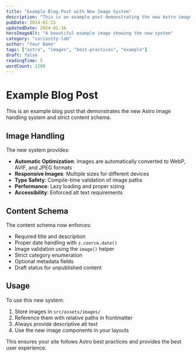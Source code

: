 ```yaml
---
title: "Example Blog Post with New Image System"
description: "This is an example post demonstrating the new Astro image handling system and strict content schema."
pubDate: 2024-01-15
updatedDate: 2024-01-16
heroImageAlt: "A beautiful example image showing the new system"
category: "curiosity-lab"
author: "Your Name"
tags: ["astro", "images", "best-practices", "example"]
draft: false
readingTime: 5
wordCount: 1200
---
```


# Example Blog Post

This is an example blog post that demonstrates the new Astro image handling system and strict content schema.

## Image Handling

The new system provides:

- **Automatic Optimization**: Images are automatically converted to WebP, AVIF, and JPEG formats
- **Responsive Images**: Multiple sizes for different devices
- **Type Safety**: Compile-time validation of image paths
- **Performance**: Lazy loading and proper sizing
- **Accessibility**: Enforced alt text requirements

## Content Schema

The content schema now enforces:

- Required title and description
- Proper date handling with `z.coerce.date()`
- Image validation using the `image()` helper
- Strict category enumeration
- Optional metadata fields
- Draft status for unpublished content

## Usage

To use this new system:

1. Store images in `src/assets/images/`
2. Reference them with relative paths in frontmatter
3. Always provide descriptive alt text
4. Use the new image components in your layouts

This ensures your site follows Astro best practices and provides the best user experience.
